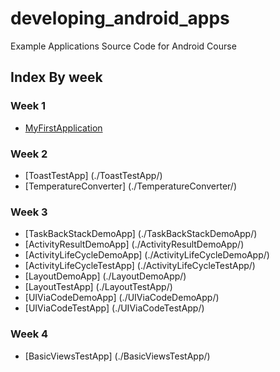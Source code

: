 # developing_android_apps
Example Applications Source Code for Android Course

## Index By week

### Week 1

* [MyFirstApplication](./MyFirstApplication/)

  
### Week 2

* [ToastTestApp] (./ToastTestApp/)
* [TemperatureConverter] (./TemperatureConverter/)
  

### Week 3

* [TaskBackStackDemoApp] (./TaskBackStackDemoApp/)
* [ActivityResultDemoApp] (./ActivityResultDemoApp/)
* [ActivityLifeCycleDemoApp] (./ActivityLifeCycleDemoApp/)
* [ActivityLifeCycleTestApp] (./ActivityLifeCycleTestApp/)
* [LayoutDemoApp] (./LayoutDemoApp/)
* [LayoutTestApp] (./LayoutTestApp/)
* [UIViaCodeDemoApp] (./UIViaCodeDemoApp/)
* [UIViaCodeTestApp] (./UIViaCodeTestApp/)


### Week 4

* [BasicViewsTestApp] (./BasicViewsTestApp/)
  
  
